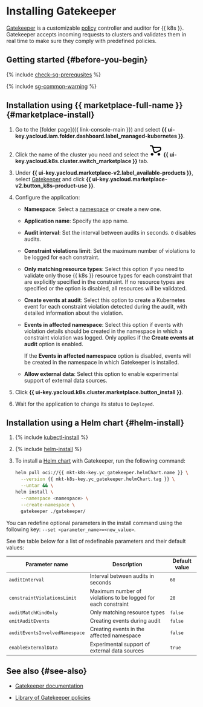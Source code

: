 # Installing Gatekeeper

[Gatekeeper](https://open-policy-agent.github.io/gatekeeper/website/) is a customizable [policy](../../concepts/network-policy.md) controller and auditor for {{ k8s }}. Gatekeeper accepts incoming requests to clusters and validates them in real time to make sure they comply with predefined policies.

## Getting started {#before-you-begin}

{% include [check-sg-prerequsites](../../../_includes/managed-kubernetes/security-groups/check-sg-prerequsites-lvl3.md) %}

{% include [sg-common-warning](../../../_includes/managed-kubernetes/security-groups/sg-common-warning.md) %}

## Installation using {{ marketplace-full-name }} {#marketplace-install}

1. Go to the [folder page]({{ link-console-main }}) and select **{{ ui-key.yacloud.iam.folder.dashboard.label_managed-kubernetes }}**.

1. Click the name of the cluster you need and select the ![image](../../../_assets/console-icons/shopping-cart.svg) **{{ ui-key.yacloud.k8s.cluster.switch_marketplace }}** tab.

1. Under **{{ ui-key.yacloud.marketplace-v2.label_available-products }}**, select [Gatekeeper](https://yandex.cloud/ru/marketplace/products/yc/gatekeeper) and click **{{ ui-key.yacloud.marketplace-v2.button_k8s-product-use }}**.

1. Configure the application:
    * **Namespace**: Select a [namespace](../../concepts/index.md#namespace) or create a new one.
    * **Application name**: Specify the app name.
    * **Audit interval**: Set the interval between audits in seconds. `0` disables audits.
    * **Constraint violations limit**: Set the maximum number of violations to be logged for each constraint.
    * **Only matching resource types**: Select this option if you need to validate only those {{ k8s }} resource types for each constraint that are explicitly specified in the constraint. If no resource types are specified or the option is disabled, all resources will be validated.
    * **Create events at audit**: Select this option to create a Kubernetes event for each constraint violation detected during the audit, with detailed information about the violation.
    * **Events in affected namespace**: Select this option if events with violation details should be created in the namespace in which a constraint violation was logged. Only applies if the **Create events at audit** option is enabled.
    
      If the **Events in affected namespace** option is disabled, events will be created in the namespace in which Gatekeeper is installed.

    * **Allow external data**: Select this option to enable experimental support of external data sources.

1. Click **{{ ui-key.yacloud.k8s.cluster.marketplace.button_install }}**.

1. Wait for the application to change its status to `Deployed`.

## Installation using a Helm chart {#helm-install}

1. {% include [kubectl-install](../../../_includes/managed-kubernetes/kubectl-install.md) %}

1. {% include [helm-install](../../../_includes/managed-kubernetes/helm-install.md) %}

1. To install a [Helm chart](https://helm.sh/docs/topics/charts/) with Gatekeeper, run the following command:
  
    ```bash
    helm pull oci://{{ mkt-k8s-key.yc_gatekeeper.helmChart.name }} \
      --version {{ mkt-k8s-key.yc_gatekeeper.helmChart.tag }} \
      --untar && \
    helm install \
      --namespace <namespace> \
      --create-namespace \
      gatekeeper ./gatekeeper/
    ```

  You can redefine optional parameters in the install command using the following key: `--set <parameter_name>=<new_value>`.

  See the table below for a list of redefinable parameters and their default values:

  Parameter name | Description | Default value
  --- | --- | ---
  `auditInterval` | Interval between audits in seconds | `60`
  `constraintViolationsLimit` | Maximum number of violations to be logged for each constraint | `20`
  `auditMatchKindOnly` | Only matching resource types | `false`
  `emitAuditEvents` | Creating events during audit | `false`
  `auditEventsInvolvedNamespace` | Creating events in the affected namespace | `false`
  `enableExternalData` | Experimental support of external data sources | `true`

## See also {#see-also}

* [Gatekeeper documentation](https://open-policy-agent.github.io/gatekeeper/website/docs/)

* [Library of Gatekeeper policies](https://open-policy-agent.github.io/gatekeeper-library/website/)

